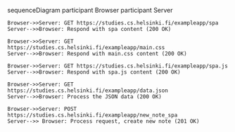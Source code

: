 sequenceDiagram
participant Browser
participant Server

    Browser->>Server: GET https://studies.cs.helsinki.fi/exampleapp/spa
    Server-->>Browser: Respond with spa content (200 OK)

    Browser->>Server: GET https://studies.cs.helsinki.fi/exampleapp/main.css
    Server-->>Browser: Respond with main.css content (200 OK)

    Browser->>Server: GET https://studies.cs.helsinki.fi/exampleapp/spa.js
    Server-->>Browser: Respond with spa.js content (200 OK)

    Browser->>Server: GET https://studies.cs.helsinki.fi/exampleapp/data.json
    Server-->>Browser: Process the JSON data (200 OK)

    Browser->>Server: POST https://studies.cs.helsinki.fi/exampleapp/new_note_spa
    Server-->> Browser: Process request, create new note (201 OK)
